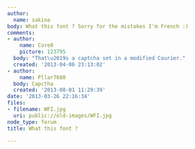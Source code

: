 ```yaml
---
author:
  name: sakina
body: What this font ? Sorry for the mistakes I'm French :)
comments:
- author:
    name: Core0
    picture: 123795
  body: "That\u2019s a captcha set in a modified Courier."
  created: '2013-04-06 23:13:02'
- author:
    name: Pllar7680
  body: Capctha
  created: '2013-08-01 11:29:39'
date: '2013-03-26 22:16:34'
files:
- filename: WFI.jpg
  uri: public://old-images/WFI.jpg
node_type: forum
title: What this font ?

---
```

